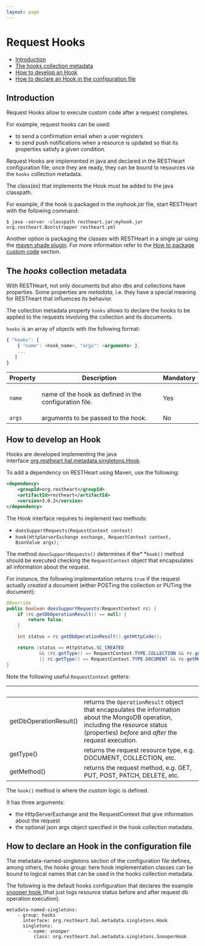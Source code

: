```yaml
---
layout: page
---
```


# Request Hooks

-   [Introduction](#RequestHooks-Introduction)
-   [The hooks collection
    metadata](#RequestHooks-Thehookscollectionmetadata)
-   [How to develop an Hook](#RequestHooks-HowtodevelopanHook)
-   [How to declare an Hook in the configuration
    file](#RequestHooks-HowtodeclareanHookintheconfigurationfile)

## Introduction

Request Hooks allow to execute custom code after a request completes.

For example, request hooks can be used:

-   to send a confirmation email when a user registers 
-   to send push notifications when a resource is updated so that its
    properties satisfy a given condition.

Request Hooks are implemented in java and declared in the RESTHeart
configuration file; once they are ready, they can be bound to resources
via the `hooks` collection metadata.

The class(es) that implements the Hook must be added to the java
classpath.

For example, if the hook is packaged in the *myhook.jar* file, start
RESTHeart with the following command:

    $ java -server -classpath restheart.jar:myhook.jar org.restheart.Bootstrapper restheart.yml

Another option is packaging the classes with RESTHeart in a single jar
using the [maven shade
plugin](https://maven.apache.org/plugins/maven-shade-plugin/). For more
information refer to the [How to package custom
code](How_to_package_custom_code) section.

## The *hooks* collection metadata

With RESTHeart, not only documents but also dbs and collections have
properties. Some properties are *metadata*, i.e. they have a special
meaning for RESTheart that influences its behavior.

The collection metadata property `hooks` allows to declare the hooks to
be applied to the requests involving the collection and its documents.

`hooks` is an array of objects with the following format:

``` js
{ "hooks": [ 
    { "name": <hook_name>, "args": <arguments> }, 
    ...
   ]
}
```

<table>
<thead>
<tr class="header">
<th><div>
Property
</div></th>
<th><div>
Description
</div></th>
<th><div>
Mandatory
</div></th>
</tr>
</thead>
<tbody>
<tr class="odd">
<td><code>name</code></td>
<td><p>name of the hook as defined in the configuration file.</p></td>
<td>Yes</td>
</tr>
<tr class="even">
<td><code>args</code></td>
<td>arguments to be passed to the hook.</td>
<td>No</td>
</tr>
</tbody>
</table>

## How to develop an Hook

Hooks are developed implementing the java
interface [org.restheart.hal.metadata.singletons.Hook](https://github.com/SoftInstigate/restheart/blob/master/src/main/java/org/restheart/hal/metadata/singletons/Hook.java).

To add a dependency on RESTHeart using Maven, use the following:

``` xml
<dependency>
    <groupId>org.restheart</groupId>
    <artifactId>restheart</artifactId>
    <version>3.0.2</version>
</dependency>
```

The Hook interface requires to implement two methods:

-   `doesSupportRequests(RequestContext context)`
-   `hook(HttpServerExchange exchange, RequestContext context, BsonValue args);`

The method `doesSupportRequests()` determines if the* *`hook()` method
should be executed checking the `RequestContext` object that
encapsulates all information about the request.

For instance, the following implementation returns `true` if the request
actually *created* a document (either POSTing the collection or PUTing
the document):

``` java
@Override
public boolean doesSupportRequests(RequestContext rc) {
    if (rc.getDbOperationResult() == null) {
        return false;
    }

    int status = rc.getDbOperationResult().getHttpCode();

    return (status == HttpStatus.SC_CREATED
            && (rc.getType() == RequestContext.TYPE.COLLECTION && rc.getMethod() == POST
            || rc.getType() == RequestContext.TYPE.DOCUMENT && rc.getMethod() == PUT));
}
```

Note the following useful `RequestContext` getters:

<table>
<thead>
<tr class="header">
<th><br />
</th>
<th><br />
</th>
</tr>
</thead>
<tbody>
<tr class="odd">
<td>getDbOperationResult()</td>
<td>returns the <code>OperationResult</code> object that encapsulates the information about the MongoDB operation, including the resource status (properties) <em>before</em> and <em>after</em> the request execution.</td>
</tr>
<tr class="even">
<td>getType()</td>
<td>returns the request resource type, e.g. DOCUMENT, COLLECTION, etc.</td>
</tr>
<tr class="odd">
<td>getMethod()</td>
<td>returns the request method, e.g. GET, PUT, POST, PATCH, DELETE, etc.</td>
</tr>
</tbody>
</table>

The `hook()` method is where the custom logic is defined.

It has three arguments:

-   the HttpServerExchange and the RequestContext that give information
    about the request
-   the optional json args object specified in the hook collection
    metadata.

## How to declare an Hook in the configuration file

The metadata-named-singletons section of the configuration file defines,
among others, the *hooks* group: here hook implementation classes can be
bound to logical names that can be used in the hooks collection
metadata.

The following is the default hooks configuration that declares the
example [snooper
hook ](https://github.com/SoftInstigate/restheart/blob/master/src/main/java/org/restheart/metadata/hooks/SnooperHook.java)(that
just logs resource status before and after request db operation
execution).

``` text
metadata-named-singletons:
    - group: hooks
      interface: org.restheart.hal.metadata.singletons.Hook
      singletons:
        - name: snooper
          class: org.restheart.hal.metadata.singletons.SnooperHook
```
